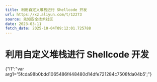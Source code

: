 ```yaml
---
title: 利用自定义堆栈进行 Shellcode 开发
url: https://xz.aliyun.com/t/12273
source: 先知安全技术社区
date: 2023-03-11
fetch_date: 2025-10-04T09:12:01.725788
---
```


# 利用自定义堆栈进行 Shellcode 开发

{"l1":"var arg1='5fcda98b0bdd1065486f448480d14dfe721284c7508fda04b5';"}